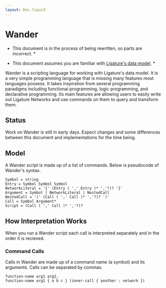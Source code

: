 ```yaml
---
layout: Doc.liquid
---
```


# Wander

* This document is in the process of being rewritten, so parts are incorrect. *

* This document assumes you are familiar with [Ligature's data model](/docs/ligature/). *

Wander is a scripting language for working with Ligature's data model.
It is a very simple programming language that is missing many features most languages possess.
It takes inspiration from several programming paradigms including functional programming,
logic programming, and declarative programming.
Its main features are allowing users to easily write out Ligature Networks and use commands on them to query and transform them.

## Status

Work on Wander is still in early days.
Expect changes and some differences between this document and implementations for the time being.

## Model

A Wander script is made up of a list of commands.
Below is pseudocode of Wander's syntax.

```
Symbol = string
Entry = Symbol Symbol Symbol
NetworkLiteral = '{' (Entry ( ',' Entry )* ','?)? '}'
Argument = Symbol | NetworkLiteral | NestedCall
NestedCall = '(' (Call ( ',' Call )* ','?)? ')'
Call = Symbol Argument*
Script = (Call ( ',' Call )* ','?)?
```

## How Interpretation Works

When you run a Wander script each call is interpreted separately and in the order it is recieved.

### Command Calls

Calls in Wander are made up of a command name (a symbol) and its arguments.
Calls can be separated by commas.

```
function-name arg1 arg2,
function-name arg1 { a b c } (inner-call { another : network })
```
